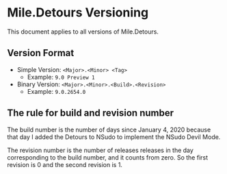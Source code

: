 ﻿# Mile.Detours Versioning

This document applies to all versions of Mile.Detours.

## Version Format

- Simple Version: `<Major>.<Minor> <Tag>`
  - Example: `9.0 Preview 1`
- Binary Version: `<Major>.<Minor>.<Build>.<Revision>`
  - Example: `9.0.2654.0`

## The rule for build and revision number

The build number is the number of days since January 4, 2020 because that day I
added the Detours to NSudo to implement the NSudo Devil Mode.

The revision number is the number of releases releases in the day corresponding
to the build number, and it counts from zero. So the first revision is 0 and 
the second revision is 1.
